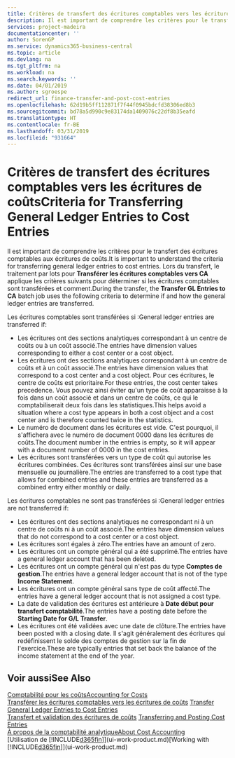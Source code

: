 ```yaml
---
title: Critères de transfert des écritures comptables vers les écritures de coûts | Microsoft Docs
description: Il est important de comprendre les critères pour le transfert des écritures comptables aux écritures de coûts. Lors du transfert, le traitement par lots pour **Transférer les écritures comptables vers CA** applique les critères suivants pour déterminer si les écritures comptables sont transférées et comment.
services: project-madeira
documentationcenter: ''
author: SorenGP
ms.service: dynamics365-business-central
ms.topic: article
ms.devlang: na
ms.tgt_pltfrm: na
ms.workload: na
ms.search.keywords: ''
ms.date: 04/01/2019
ms.author: sgroespe
redirect_url: finance-transfer-and-post-cost-entries
ms.openlocfilehash: 62d19b5ff112871f7f44f0945bdcfd38306ed8b3
ms.sourcegitcommit: bd78a5d990c9e83174da1409076c22df8b35eafd
ms.translationtype: HT
ms.contentlocale: fr-BE
ms.lasthandoff: 03/31/2019
ms.locfileid: "931664"
---
```

# <a name="criteria-for-transferring-general-ledger-entries-to-cost-entries"></a><span data-ttu-id="da53e-104">Critères de transfert des écritures comptables vers les écritures de coûts</span><span class="sxs-lookup"><span data-stu-id="da53e-104">Criteria for Transferring General Ledger Entries to Cost Entries</span></span>
<span data-ttu-id="da53e-105">Il est important de comprendre les critères pour le transfert des écritures comptables aux écritures de coûts.</span><span class="sxs-lookup"><span data-stu-id="da53e-105">It is important to understand the criteria for transferring general ledger entries to cost entries.</span></span> <span data-ttu-id="da53e-106">Lors du transfert, le traitement par lots pour **Transférer les écritures comptables vers CA** applique les critères suivants pour déterminer si les écritures comptables sont transférées et comment.</span><span class="sxs-lookup"><span data-stu-id="da53e-106">During the transfer, the **Transfer GL Entries to CA** batch job uses the following criteria to determine if and how the general ledger entries are transferred.</span></span>  

<span data-ttu-id="da53e-107">Les écritures comptables sont transférées si :</span><span class="sxs-lookup"><span data-stu-id="da53e-107">General ledger entries are transferred if:</span></span>  

-   <span data-ttu-id="da53e-108">Les écritures ont des sections analytiques correspondant à un centre de coûts ou à un coût associé.</span><span class="sxs-lookup"><span data-stu-id="da53e-108">The entries have dimension values corresponding to either a cost center or a cost object.</span></span>  
-   <span data-ttu-id="da53e-109">Les écritures ont des sections analytiques correspondant à un centre de coûts et à un coût associé.</span><span class="sxs-lookup"><span data-stu-id="da53e-109">The entries have dimension values that correspond to a cost center and a cost object.</span></span> <span data-ttu-id="da53e-110">Pour ces écritures, le centre de coûts est prioritaire.</span><span class="sxs-lookup"><span data-stu-id="da53e-110">For these entries, the cost center takes precedence.</span></span> <span data-ttu-id="da53e-111">Vous pouvez ainsi éviter qu'un type de coût apparaisse à la fois dans un coût associé et dans un centre de coûts, ce qui le comptabiliserait deux fois dans les statistiques.</span><span class="sxs-lookup"><span data-stu-id="da53e-111">This helps avoid a situation where a cost type appears in both a cost object and a cost center and is therefore counted twice in the statistics.</span></span>  
-   <span data-ttu-id="da53e-112">Le numéro de document dans les écritures est vide. C'est pourquoi, il s'affichera avec le numéro de document 0000 dans les écritures de coûts.</span><span class="sxs-lookup"><span data-stu-id="da53e-112">The document number in the entries is empty, so it will appear with a document number of 0000 in the cost entries.</span></span>  
-   <span data-ttu-id="da53e-113">Les écritures sont transférées vers un type de coût qui autorise les écritures combinées. Ces écritures sont transférées ainsi sur une base mensuelle ou journalière.</span><span class="sxs-lookup"><span data-stu-id="da53e-113">The entries are transferred to a cost type that allows for combined entries and these entries are transferred as a combined entry either monthly or daily.</span></span>  

<span data-ttu-id="da53e-114">Les écritures comptables ne sont pas transférées si :</span><span class="sxs-lookup"><span data-stu-id="da53e-114">General ledger entries are not transferred if:</span></span>  

-   <span data-ttu-id="da53e-115">Les écritures ont des sections analytiques ne correspondant ni à un centre de coûts ni à un coût associé.</span><span class="sxs-lookup"><span data-stu-id="da53e-115">The entries have dimension values that do not correspond to a cost center or a cost object.</span></span>  
-   <span data-ttu-id="da53e-116">Les écritures sont égales à zéro.</span><span class="sxs-lookup"><span data-stu-id="da53e-116">The entries have an amount of zero.</span></span>  
-   <span data-ttu-id="da53e-117">Les écritures ont un compte général qui a été supprimé.</span><span class="sxs-lookup"><span data-stu-id="da53e-117">The entries have a general ledger account that has been deleted.</span></span>  
-   <span data-ttu-id="da53e-118">Les écritures ont un compte général qui n'est pas du type **Comptes de gestion**.</span><span class="sxs-lookup"><span data-stu-id="da53e-118">The entries have a general ledger account that is not of the type **Income Statement**.</span></span>  
-   <span data-ttu-id="da53e-119">Les écritures ont un compte général sans type de coût affecté.</span><span class="sxs-lookup"><span data-stu-id="da53e-119">The entries have a general ledger account that is not assigned a cost type.</span></span>  
-   <span data-ttu-id="da53e-120">La date de validation des écritures est antérieure à **Date début pour transfert comptabilité**.</span><span class="sxs-lookup"><span data-stu-id="da53e-120">The entries have a posting date before the **Starting Date for G/L Transfer**.</span></span>  
-   <span data-ttu-id="da53e-121">Les écritures ont été validées avec une date de clôture.</span><span class="sxs-lookup"><span data-stu-id="da53e-121">The entries have been posted with a closing date.</span></span> <span data-ttu-id="da53e-122">Il s'agit généralement des écritures qui redéfinissent le solde des comptes de gestion sur la fin de l'exercice.</span><span class="sxs-lookup"><span data-stu-id="da53e-122">These are typically entries that set back the balance of the income statement at the end of the year.</span></span>  

## <a name="see-also"></a><span data-ttu-id="da53e-123">Voir aussi</span><span class="sxs-lookup"><span data-stu-id="da53e-123">See Also</span></span>  
[<span data-ttu-id="da53e-124">Comptabilité pour les coûts</span><span class="sxs-lookup"><span data-stu-id="da53e-124">Accounting for Costs</span></span>](finance-manage-cost-accounting.md)  
 <span data-ttu-id="da53e-125">[Transférer les écritures comptables vers les écritures de coûts](finance-how-to-transfer-general-ledger-entries-to-cost-entries.md) </span><span class="sxs-lookup"><span data-stu-id="da53e-125">[Transfer General Ledger Entries to Cost Entries](finance-how-to-transfer-general-ledger-entries-to-cost-entries.md) </span></span>  
 <span data-ttu-id="da53e-126">[Transfert et validation des écritures de coûts](finance-transfer-and-post-cost-entries.md) </span><span class="sxs-lookup"><span data-stu-id="da53e-126">[Transferring and Posting Cost Entries](finance-transfer-and-post-cost-entries.md) </span></span>  
 [<span data-ttu-id="da53e-127">À propos de la comptabilité analytique</span><span class="sxs-lookup"><span data-stu-id="da53e-127">About Cost Accounting</span></span>](finance-about-cost-accounting.md)  
 <span data-ttu-id="da53e-128">[Utilisation de [!INCLUDE[d365fin](includes/d365fin_md.md)]](ui-work-product.md)</span><span class="sxs-lookup"><span data-stu-id="da53e-128">[Working with [!INCLUDE[d365fin](includes/d365fin_md.md)]](ui-work-product.md)</span></span>
